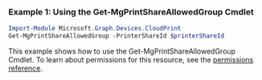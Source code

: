 ### Example 1: Using the Get-MgPrintShareAllowedGroup Cmdlet
```powershell
Import-Module Microsoft.Graph.Devices.CloudPrint
Get-MgPrintShareAllowedGroup -PrinterShareId $printerShareId
```
This example shows how to use the Get-MgPrintShareAllowedGroup Cmdlet.
To learn about permissions for this resource, see the [permissions reference](/graph/permissions-reference).
